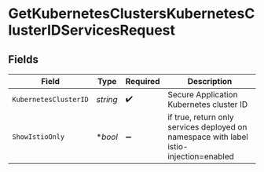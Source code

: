 # GetKubernetesClustersKubernetesClusterIDServicesRequest


## Fields

| Field                                                                                  | Type                                                                                   | Required                                                                               | Description                                                                            |
| -------------------------------------------------------------------------------------- | -------------------------------------------------------------------------------------- | -------------------------------------------------------------------------------------- | -------------------------------------------------------------------------------------- |
| `KubernetesClusterID`                                                                  | *string*                                                                               | :heavy_check_mark:                                                                     | Secure Application Kubernetes cluster ID                                               |
| `ShowIstioOnly`                                                                        | **bool*                                                                                | :heavy_minus_sign:                                                                     | if true, return only services deployed on namespace with label istio-injection=enabled |